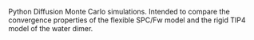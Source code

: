 Python Diffusion Monte Carlo simulations. Intended to compare the convergence properties of the flexible SPC/Fw model and the rigid TIP4 model of the water dimer. 
